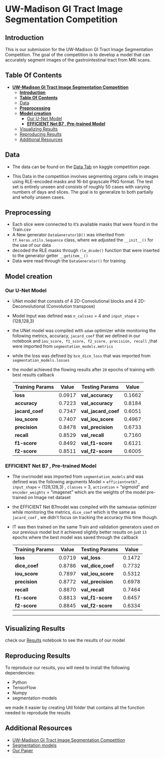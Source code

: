 # **UW-Madison GI Tract Image Segmentation Competition**

## **Introduction**

This is our submission for the UW-Madison GI Tract Image Segmentation Competition. The goal of the competition is to develop a model that can accurately segment images of the gastrointestinal tract from MRi scans.

## **Table Of Contents**
- [**UW-Madison GI Tract Image Segmentation Competition**](#uw-madison-gi-tract-image-segmentation-competition)
  - [**Introduction**](#introduction)
  - [**Table Of Contents**](#table-of-contents)
  - [Data](#data)
  - [**Preprocessing**](#preprocessing)
  - [**Model creation**](#model-creation)
    - [Our U-Net Model](#our-u-net-model)
    - [**EFFICIENT Net B7 , Pre-trained Model**](#efficient-net-b7--pre-trained-model)
  - [Visualizing Results](#visualizing-results)
  - [Reproducing Results](#reproducing-results)
  - [Additional Resources](#additional-resources)

## Data
  - The data can be found on the [Data Tab](https://www.kaggle.com/competitions/uw-madison-gi-tract-image-segmentation/data) on kaggle competition page.

  - This Data in the competition involves segmenting organs cells in images using RLE-encoded masks and 16-bit grayscale PNG format. The test set is entirely unseen and consists of roughly 50 cases with varying numbers of days and slices. The goal is to generalize to both partially and wholly unseen cases.
## **Preprocessing**
  - Each slice were connected to it’s available masks that were found in the Train.csv
  - A New generator `DataGenerator1D()` was  inherited from `tf.keras.utils.Sequence` class, where we adjusted the `__init__()` for the use of our data
  - decoded the RLE masks through `rle_dcode()` function that were inserted to the generator getter `__getitem__()`
  - Data were read through the `DataGenerator()` for training


## **Model creation**
  ### Our U-Net Model
  - UNet model that consists of 4 2D-Convolutional blocks and 4 2D-Deconvolutional (Convolution transpose)
  - Model Input was defined was `n_calsses` = 4 and `input_shape` = (128,128,3)
  - the UNet model was compiled with `adam` optimizer while monitoring the following metrics, accuracy,  `jacard_coef` that we defined in our notebook and `iou_score, f1_score, f2_score, precision, recall` ,that were imported from  `segmentation_models.metrics`
  - while the loss was defined by `bce_dice_loss` that was imported from `segmentation_models.losses`
  - the model achieved the flowing results after `20` epochs of training with best results callback
      
      
      | **Training Params** | **Value** | **Testing Params** | **Value** |
      | --- | --- | --- | --- |
      | **loss** | 0.0917  | **val_accuracy** | 0.1662 |
      | **accuracy** | 0.7223 | **val_accuracy** | 0.8184 |
      | **jacard_coef** | 0.7347 | **val_jacard_coef** | 0.6051 |
      | **iou_score** | 0.7407 | **val_iou_score** | 0.4967 |
      | **precision** | 0.8478 | **val_precision** | 0.6733 |
      | **recall** | 0.8529  | **val_recall** | 0.7160 |
      | **f1-score** | 0.8492 | **val_f1-score** | 0.6121 |
      | **f2-score** | 0.8511 | **val_f2-score** | 0.6005 |
### **EFFICIENT Net B7 , Pre-trained Model**
        
  - The `Unet`model was imported from `segmentation_models` and was defined was the following arguments Model = `efficientnetb7` , `input_shape` = (128,128,3) , `classes` = 3, `activation` = “sigmoid” and `encoder_weights` = “imagenet” which are the weights of the model pre-trained on Image net dataset
  
- the EFFICIENT Net B7model was compiled with the same`adam` optimizer while monitoring the metrics, `dice_coef` which is the same as `jacard_coef` , we didn’t focus on tracking the accuracy this time though.
- IT was then trained on the same Train and validation generators used on our previous model but it achieved slightly better results on just `13` epochs where the best model was saved through the callback
  
        
    | **Training Params** | **Value** | **Testing Params** | **Value** |
    | --- | --- | --- | --- |
    | **loss** | 0.0719 | **val_loss** | 0.1472 |
    | **dice_coef** | 0.8786 | **val_dice_coef** | 0.7732 |
    | **iou_score** | 0.7897 | **val_iou_score** | 0.5312 |
    | **precision** | 0.8772 | **val_precision** | 0.6978 |
    | **recall** | 0.8870 | **val_recall** | 0.7464 |
    | **f1-score** | 0.8813  | **val_f1-score** | 0.6457 |
    | **f2-score** | 0.8845 | **val_f2-score** | 0.6334 |
    ---

## Visualizing Results
check our [Results](Results.ipynb) notebook to see the results of our model 

## Reproducing Results

To reproduce our results, you will need to install the following dependencies:
- Python
- TensorFlow 
- Numpy
- segmentation-models

we made it easier by creating Util folder that contains all the function needed to reprodude the results


## Additional Resources

- [UW-Madison GI Tract Image Segmentation Competition](https://github.com/uw-madison-github/gi-tract-image-segmentation-competition)
- [Segmentation models](github.com/qubvel/segmentation_models)
- [Our Paper](Pdfs\FinalPaperSubmission.pdf)




